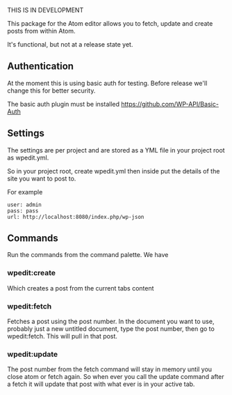 THIS IS IN DEVELOPMENT

This package for the Atom editor allows you to fetch, update and create posts from within Atom. 

It's functional, but not at a release state yet.

## Authentication

At the moment this is using basic auth for testing. Before release we'll change this for better security.

The basic auth plugin must be installed https://github.com/WP-API/Basic-Auth

## Settings

The settings are per project and are stored as a YML file in your project root as wpedit.yml.

So in your project root, create wpedit.yml then inside put the details of the site you want to post to.

For example

```YML
user: admin
pass: pass
url: http://localhost:8080/index.php/wp-json
```

## Commands

Run the commands from the command palette. We have

### wpedit:create

Which creates a post from the current tabs content

### wpedit:fetch

Fetches a post using the post number. In the document you want to use, probably just a new untitled document, type the post number, then go to wpedit:fetch. This will pull in that post.

### wpedit:update

The post number from the fetch command will stay in memory until you close atom or fetch again. So when ever you call the update command after a fetch it will update that post with what ever is in your active tab.
